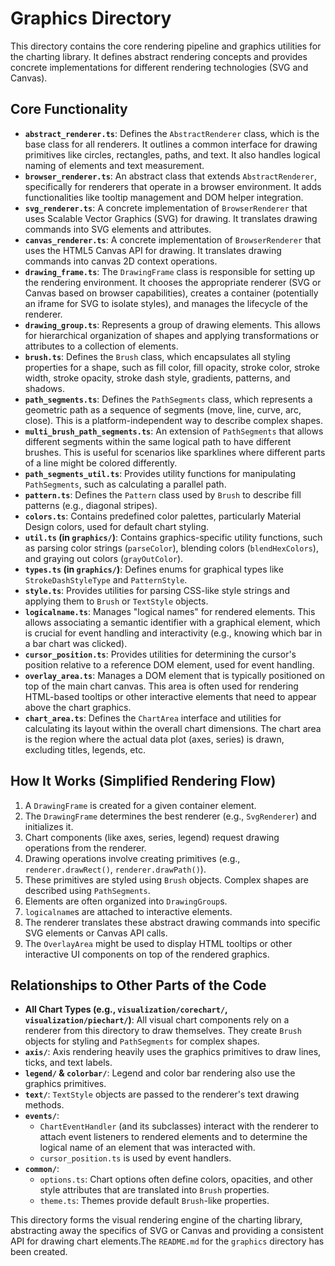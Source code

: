 # Graphics Directory

This directory contains the core rendering pipeline and graphics utilities for the charting library. It defines abstract rendering concepts and provides concrete implementations for different rendering technologies (SVG and Canvas).

## Core Functionality

*   **`abstract_renderer.ts`**: Defines the `AbstractRenderer` class, which is the base class for all renderers. It outlines a common interface for drawing primitives like circles, rectangles, paths, and text. It also handles logical naming of elements and text measurement.
*   **`browser_renderer.ts`**: An abstract class that extends `AbstractRenderer`, specifically for renderers that operate in a browser environment. It adds functionalities like tooltip management and DOM helper integration.
*   **`svg_renderer.ts`**: A concrete implementation of `BrowserRenderer` that uses Scalable Vector Graphics (SVG) for drawing. It translates drawing commands into SVG elements and attributes.
*   **`canvas_renderer.ts`**: A concrete implementation of `BrowserRenderer` that uses the HTML5 Canvas API for drawing. It translates drawing commands into canvas 2D context operations.
*   **`drawing_frame.ts`**: The `DrawingFrame` class is responsible for setting up the rendering environment. It chooses the appropriate renderer (SVG or Canvas based on browser capabilities), creates a container (potentially an iframe for SVG to isolate styles), and manages the lifecycle of the renderer.
*   **`drawing_group.ts`**: Represents a group of drawing elements. This allows for hierarchical organization of shapes and applying transformations or attributes to a collection of elements.
*   **`brush.ts`**: Defines the `Brush` class, which encapsulates all styling properties for a shape, such as fill color, fill opacity, stroke color, stroke width, stroke opacity, stroke dash style, gradients, patterns, and shadows.
*   **`path_segments.ts`**: Defines the `PathSegments` class, which represents a geometric path as a sequence of segments (move, line, curve, arc, close). This is a platform-independent way to describe complex shapes.
*   **`multi_brush_path_segments.ts`**: An extension of `PathSegments` that allows different segments within the same logical path to have different brushes. This is useful for scenarios like sparklines where different parts of a line might be colored differently.
*   **`path_segments_util.ts`**: Provides utility functions for manipulating `PathSegments`, such as calculating a parallel path.
*   **`pattern.ts`**: Defines the `Pattern` class used by `Brush` to describe fill patterns (e.g., diagonal stripes).
*   **`colors.ts`**: Contains predefined color palettes, particularly Material Design colors, used for default chart styling.
*   **`util.ts` (in `graphics/`)**: Contains graphics-specific utility functions, such as parsing color strings (`parseColor`), blending colors (`blendHexColors`), and graying out colors (`grayOutColor`).
*   **`types.ts` (in `graphics/`)**: Defines enums for graphical types like `StrokeDashStyleType` and `PatternStyle`.
*   **`style.ts`**: Provides utilities for parsing CSS-like style strings and applying them to `Brush` or `TextStyle` objects.
*   **`logicalname.ts`**: Manages "logical names" for rendered elements. This allows associating a semantic identifier with a graphical element, which is crucial for event handling and interactivity (e.g., knowing which bar in a bar chart was clicked).
*   **`cursor_position.ts`**: Provides utilities for determining the cursor's position relative to a reference DOM element, used for event handling.
*   **`overlay_area.ts`**: Manages a DOM element that is typically positioned on top of the main chart canvas. This area is often used for rendering HTML-based tooltips or other interactive elements that need to appear above the chart graphics.
*   **`chart_area.ts`**: Defines the `ChartArea` interface and utilities for calculating its layout within the overall chart dimensions. The chart area is the region where the actual data plot (axes, series) is drawn, excluding titles, legends, etc.

## How It Works (Simplified Rendering Flow)

1.  A `DrawingFrame` is created for a given container element.
2.  The `DrawingFrame` determines the best renderer (e.g., `SvgRenderer`) and initializes it.
3.  Chart components (like axes, series, legend) request drawing operations from the renderer.
4.  Drawing operations involve creating primitives (e.g., `renderer.drawRect()`, `renderer.drawPath()`).
5.  These primitives are styled using `Brush` objects. Complex shapes are described using `PathSegments`.
6.  Elements are often organized into `DrawingGroup`s.
7.  `logicalname`s are attached to interactive elements.
8.  The renderer translates these abstract drawing commands into specific SVG elements or Canvas API calls.
9.  The `OverlayArea` might be used to display HTML tooltips or other interactive UI components on top of the rendered graphics.

## Relationships to Other Parts of the Code

*   **All Chart Types (e.g., `visualization/corechart/`, `visualization/piechart/`)**: All visual chart components rely on a renderer from this directory to draw themselves. They create `Brush` objects for styling and `PathSegments` for complex shapes.
*   **`axis/`**: Axis rendering heavily uses the graphics primitives to draw lines, ticks, and text labels.
*   **`legend/` & `colorbar/`**: Legend and color bar rendering also use the graphics primitives.
*   **`text/`**: `TextStyle` objects are passed to the renderer's text drawing methods.
*   **`events/`**:
    *   `ChartEventHandler` (and its subclasses) interact with the renderer to attach event listeners to rendered elements and to determine the logical name of an element that was interacted with.
    *   `cursor_position.ts` is used by event handlers.
*   **`common/`**:
    *   `options.ts`: Chart options often define colors, opacities, and other style attributes that are translated into `Brush` properties.
    *   `theme.ts`: Themes provide default `Brush`-like properties.

This directory forms the visual rendering engine of the charting library, abstracting away the specifics of SVG or Canvas and providing a consistent API for drawing chart elements.The `README.md` for the `graphics` directory has been created.
